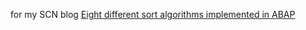 for my SCN blog [Eight different sort algorithms implemented in ABAP](https://blogs.sap.com/2017/04/30/eight-different-sort-algorithms-implemented-in-abap/)